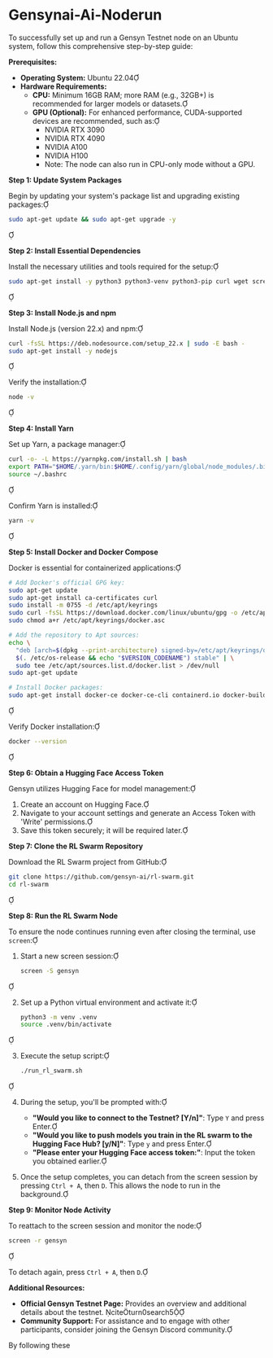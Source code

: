 # Gensynai-Ai-Noderun

To successfully set up and run a Gensyn Testnet node on an Ubuntu system, follow this comprehensive step-by-step guide:

**Prerequisites:**

- **Operating System:** Ubuntu 22.04
- **Hardware Requirements:**
  - **CPU:** Minimum 16GB RAM; more RAM (e.g., 32GB+) is recommended for larger models or datasets.
  - **GPU (Optional):** For enhanced performance, CUDA-supported devices are recommended, such as:
    - NVIDIA RTX 3090
    - NVIDIA RTX 4090
    - NVIDIA A100
    - NVIDIA H100
    - Note: The node can also run in CPU-only mode without a GPU.

**Step 1: Update System Packages**

Begin by updating your system's package list and upgrading existing packages:


```bash
sudo apt-get update && sudo apt-get upgrade -y
```


**Step 2: Install Essential Dependencies**

Install the necessary utilities and tools required for the setup:


```bash
sudo apt-get install -y python3 python3-venv python3-pip curl wget screen git lsof
```


**Step 3: Install Node.js and npm**

Install Node.js (version 22.x) and npm:


```bash
curl -fsSL https://deb.nodesource.com/setup_22.x | sudo -E bash -
sudo apt-get install -y nodejs
```


Verify the installation:


```bash
node -v
```


**Step 4: Install Yarn**

Set up Yarn, a package manager:


```bash
curl -o- -L https://yarnpkg.com/install.sh | bash
export PATH="$HOME/.yarn/bin:$HOME/.config/yarn/global/node_modules/.bin:$PATH"
source ~/.bashrc
```


Confirm Yarn is installed:


```bash
yarn -v
```


**Step 5: Install Docker and Docker Compose**

Docker is essential for containerized applications:


```bash
# Add Docker's official GPG key:
sudo apt-get update
sudo apt-get install ca-certificates curl
sudo install -m 0755 -d /etc/apt/keyrings
sudo curl -fsSL https://download.docker.com/linux/ubuntu/gpg -o /etc/apt/keyrings/docker.asc
sudo chmod a+r /etc/apt/keyrings/docker.asc

# Add the repository to Apt sources:
echo \
  "deb [arch=$(dpkg --print-architecture) signed-by=/etc/apt/keyrings/docker.asc] https://download.docker.com/linux/ubuntu \
  $(. /etc/os-release && echo "$VERSION_CODENAME") stable" | \
  sudo tee /etc/apt/sources.list.d/docker.list > /dev/null
sudo apt-get update

# Install Docker packages:
sudo apt-get install docker-ce docker-ce-cli containerd.io docker-buildx-plugin docker-compose-plugin
```


Verify Docker installation:


```bash
docker --version
```


**Step 6: Obtain a Hugging Face Access Token**

Gensyn utilizes Hugging Face for model management:

1. Create an account on Hugging Face.
2. Navigate to your account settings and generate an Access Token with 'Write' permissions.
3. Save this token securely; it will be required later.

**Step 7: Clone the RL Swarm Repository**

Download the RL Swarm project from GitHub:


```bash
git clone https://github.com/gensyn-ai/rl-swarm.git
cd rl-swarm
```


**Step 8: Run the RL Swarm Node**

To ensure the node continues running even after closing the terminal, use `screen`:

1. Start a new screen session:

   ```bash
   screen -S gensyn
   ```


2. Set up a Python virtual environment and activate it:

   ```bash
   python3 -m venv .venv
   source .venv/bin/activate
   ```


3. Execute the setup script:

   ```bash
   ./run_rl_swarm.sh
   ```


4. During the setup, you'll be prompted with:

   - **"Would you like to connect to the Testnet? [Y/n]"**: Type `Y` and press Enter.
   - **"Would you like to push models you train in the RL swarm to the Hugging Face Hub? [y/N]"**: Type `y` and press Enter.
   - **"Please enter your Hugging Face access token:"**: Input the token you obtained earlier.

5. Once the setup completes, you can detach from the screen session by pressing `Ctrl + A`, then `D`. This allows the node to run in the background.

**Step 9: Monitor Node Activity**

To reattach to the screen session and monitor the node:


```bash
screen -r gensyn
```


To detach again, press `Ctrl + A`, then `D`.

**Additional Resources:**

- **Official Gensyn Testnet Page:** Provides an overview and additional details about the testnet. citeturn0search5
- **Community Support:** For assistance and to engage with other participants, consider joining the Gensyn Discord community.

By following these 
